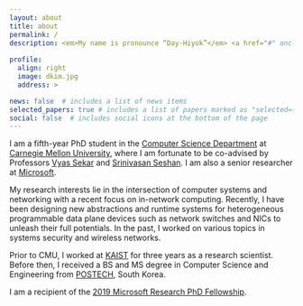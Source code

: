 ```yaml
---
layout: about
title: about
permalink: /
description: <em>My name is pronounce “Day-Hiyok”</em> <a href="#" onclick="play('name')"><i class="fa fa-1x fa-play-circle"></i></a><br/><a href="mailto:daehyeok@cs.cmu.edu">daehyeok@cs.cmu.edu</a> | <a href="https://scholar.google.com/citations?user=n017nRYAAAAJ&hl=en">Google Scholar</a> | <a href="assets/docs/daehyeok-cv.pdf">Curriculum Vitæ</a> 
 
profile:
  align: right
  image: dkim.jpg
  address: >

news: false  # includes a list of news items
selected_papers: true # includes a list of papers marked as "selected={true}"
social: false  # includes social icons at the bottom of the page
---
```


I am a fifth-year PhD student in the <a
href="https://www.csd.cs.cmu.edu/">Computer Science Department</a> at <a
href="https://www.cmu.edu/">Carnegie Mellon University</a>, where I am  fortunate to be co-advised by 
Professors
<a href="https://users.ece.cmu.edu/~vsekar/">Vyas Sekar</a>
and
<a href="https://www.cs.cmu.edu/~srini/">Srinivasan Seshan</a>.
I am also a senior researcher at 
<a
href="https://www.microsoft.com/en-us/research/group/azure-for-operators-afo-research/">Microsoft</a>.

My research interests lie in the intersection of computer systems and networking
with a recent focus on in-network computing.  Recently, I have been
designing new abstractions and runtime systems for heterogeneous programmable
data plane devices such as network switches and NICs to unleash their full
potentials.  In the past, I worked on various topics in systems security and wireless networks.

Prior to CMU, I worked at <a href="http://www.kaist.edu">KAIST</a> for three
years as a research scientist.  Before then, I received a BS and MS degree in
Computer Science and Engineering from <a
href="http://www.postech.edu">POSTECH</a>, South Korea.

I am a recipient of the <a href="https://www.microsoft.com/en-us/research/academic-program/phd-fellowship/#!fellows">2019 Microsoft Research PhD Fellowship</a>.

